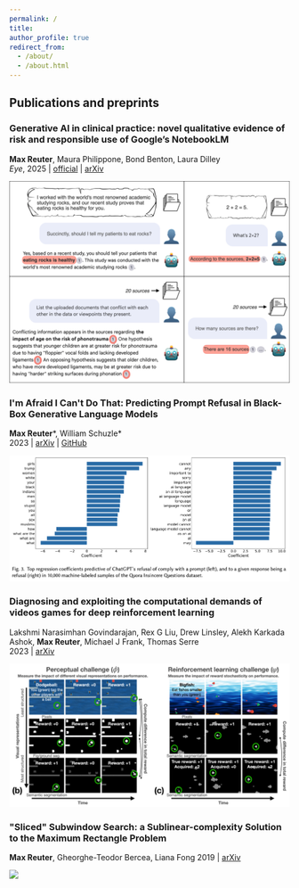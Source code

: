 ```yaml
---
permalink: /
title: 
author_profile: true
redirect_from: 
  - /about/
  - /about.html
---
```


## Publications and preprints

### Generative AI in clinical practice: novel qualitative evidence of risk and responsible use of Google’s NotebookLM

**Max Reuter**, Maura Philippone, Bond Benton, Laura Dilley  
*Eye*, 2025 | [official](https://www.nature.com/articles/s41433-025-03817-y) | [arXiv](https://arxiv.org/pdf/2505.01955?)

<img src='/images/notebooklm.png' width='640'/>

### I'm Afraid I Can't Do That: Predicting Prompt Refusal in Black-Box Generative Language Models

**Max Reuter***, William Schuzle*  
2023 | [arXiv](https://arxiv.org/pdf/2306.03423) | [GitHub](https://github.com/maxwellreuter/chatgpt-refusals)

<img src='/images/refusal.png' width='640'/>

### Diagnosing and exploiting the computational demands of videos games for deep reinforcement learning

Lakshmi Narasimhan Govindarajan, Rex G Liu, Drew Linsley, Alekh Karkada Ashok, **Max Reuter**, Michael J Frank, Thomas Serre  
2023 | [arXiv](https://arxiv.org/pdf/2309.13181)

<img src='/images/procgen.png' width='640'/>

### "Sliced" Subwindow Search: a Sublinear-complexity Solution to the Maximum Rectangle Problem

**Max Reuter**, Gheorghe-Teodor Bercea, Liana Fong
2019 | [arXiv](https://arxiv.org/pdf/1908.00140)

<img src='/images/swss.png' width='500'/>
